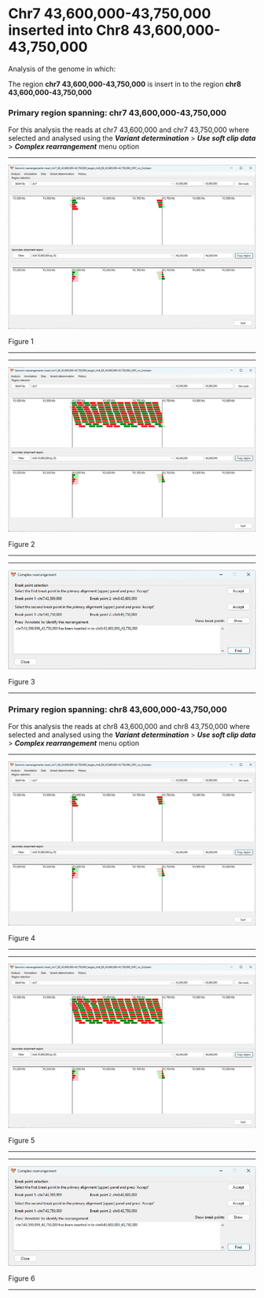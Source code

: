 # Chr7 43,600,000-43,750,000  inserted into Chr8 43,600,000-43,750,000

Analysis of the genome in which: 

The region **chr7 43,600,000-43,750,000** is insert in to the region **chr8 43,600,000-43,750,000**

### Primary region spanning: chr7 43,600,000-43,750,000  

For this analysis the reads at chr7 43,600,000 and chr7 43,750,000 where selected and analysed using the  ___Variant determination___ > ___Use soft clip data___ > ___Complex rearrangement___ menu option

<hr />

![image](images/insert_chr7_60_43,600,000-43,750,000_target_chr8_60_43,600,000-43,750,000_ONT_no_2nd_1.jpg)

Figure 1

<hr />

<hr />

![image](images/insert_chr7_60_43,600,000-43,750,000_target_chr8_60_43,600,000-43,750,000_ONT_no_2nd_1_all.jpg)

Figure 2

<hr />

<hr />

![image](images/insert_chr7_60_43,600,000-43,750,000_target_chr8_60_43,600,000-43,750,000_ONT_no_2nd_1_results.jpg)

Figure 3

<hr />

### Primary region spanning: chr8 43,600,000-43,750,000 
For this analysis the reads at chr8 43,600,000 and chr8 43,750,000 where selected and analysed using the  ___Variant determination___ > ___Use soft clip data___ > ___Complex rearrangement___ menu option
<hr />

![image](images/insert_chr7_60_43,600,000-43,750,000_target_chr8_60_43,600,000-43,750,000_ONT_no_2nd_1.jpg)

Figure 4

<hr />

<hr />

![image](images/insert_chr7_60_43,600,000-43,750,000_target_chr8_60_43,600,000-43,750,000_ONT_no_2nd_1_all.jpg)

Figure 5

<hr />

<hr />

![image](images/insert_chr7_60_43,600,000-43,750,000_target_chr8_60_43,600,000-43,750,000_ONT_no_2nd_1_results.jpg)

Figure 6

<hr />

